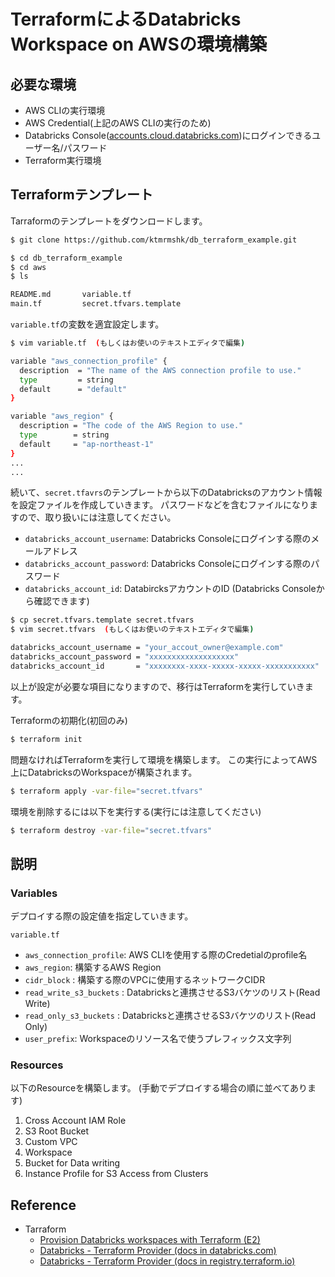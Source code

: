 # TerraformによるDatabricks Workspace on AWSの環境構築

## 必要な環境

* AWS CLIの実行環境
* AWS Credential(上記のAWS CLIの実行のため)
* Databricks Console([accounts.cloud.databricks.com](https://accounts.cloud.databricks.com/))にログインできるユーザー名/パスワード
* Terraform実行環境


## Terraformテンプレート


Tarraformのテンプレートをダウンロードします。
```bash
$ git clone https://github.com/ktmrmshk/db_terraform_example.git

$ cd db_terraform_example
$ cd aws
$ ls

README.md		variable.tf
main.tf			secret.tfvars.template
```

`variable.tf`の変数を適宜設定します。

```bash
$ vim variable.tf  (もしくはお使いのテキストエディタで編集)

variable "aws_connection_profile" {
  description  = "The name of the AWS connection profile to use."
  type         = string
  default      = "default"
}

variable "aws_region" {
  description = "The code of the AWS Region to use."
  type        = string
  default     = "ap-northeast-1"
}
...
...
```

続いて、`secret.tfavrs`のテンプレートから以下のDatabricksのアカウント情報を設定ファイルを作成していきます。
パスワードなどを含むファイルになりますので、取り扱いには注意してください。

* `databricks_account_username`: Databricks Consoleにログインする際のメールアドレス
* `databricks_account_password`: Databricks Consoleにログインする際のパスワード
* `databricks_account_id`: DatabircksアカウントのID (Databricks Consoleから確認できます)

```bash
$ cp secret.tfvars.template secret.tfvars
$ vim secret.tfvars  (もしくはお使いのテキストエディタで編集)

databricks_account_username = "your_accout_owner@example.com"
databricks_account_password = "xxxxxxxxxxxxxxxxxxx"
databricks_account_id       = "xxxxxxxx-xxxx-xxxxx-xxxxx-xxxxxxxxxxx"
```

以上が設定が必要な項目になりますので、移行はTerraformを実行していきます。

Terraformの初期化(初回のみ)
```bash
$ terraform init
```

問題なければTerraformを実行して環境を構築します。
この実行によってAWS上にDatabricksのWorkspaceが構築されます。
```bash
$ terraform apply -var-file="secret.tfvars"
```

環境を削除するには以下を実行する(実行には注意してください)
```bash
$ terraform destroy -var-file="secret.tfvars"
```


## 説明

### Variables


デプロイする際の設定値を指定していきます。

`variable.tf`
* `aws_connection_profile`: AWS CLIを使用する際のCredetialのprofile名
* `aws_region`: 構築するAWS Region
* `cidr_block` : 構築する際のVPCに使用するネットワークCIDR
* `read_write_s3_buckets` : Databricksと連携させるS3バケツのリスト(Read Write)
* `read_only_s3_buckets` : Databricksと連携させるS3バケツのリスト(Read Only)
* `user_prefix`: Workspaceのリソース名で使うプレフィックス文字列


### Resources

以下のResourceを構築します。
(手動でデプロイする場合の順に並べてあります)

 1. Cross Account IAM Role
 2. S3 Root Bucket
 3. Custom VPC
 4. Workspace
 5. Bucket for Data writing
 6. Instance Profile for S3 Access from Clusters


## Reference

* Tarraform 
  - [Provision Databricks workspaces with Terraform (E2)](https://docs.databricks.com/dev-tools/terraform/e2-workspace.html)
  - [Databricks - Terraform Provider (docs in databricks.com)](https://docs.databricks.com/dev-tools/terraform/index.html)
  - [Databricks - Terraform Provider (docs in registry.terraform.io)](https://registry.terraform.io/providers/databrickslabs/databricks/latest/docs)

